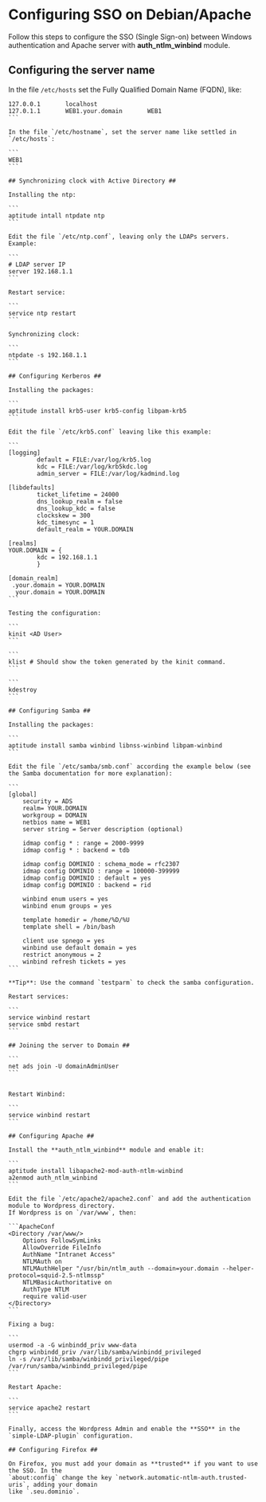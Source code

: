# Configuring SSO on Debian/Apache #

Follow this steps to configure the SSO (Single Sign-on) between Windows authentication and Apache server with **auth_ntlm_winbind** module.

## Configuring the server name ##
In the file `/etc/hosts` set the Fully Qualified Domain Name (FQDN), like:

````
127.0.0.1       localhost
127.0.1.1       WEB1.your.domain       WEB1
```

In the file `/etc/hostname`, set the server name like settled in `/etc/hosts`:

```
WEB1
```

## Synchronizing clock with Active Directory ##

Installing the ntp:

```
aptitude intall ntpdate ntp
```

Edit the file `/etc/ntp.conf`, leaving only the LDAPs servers. Example:

```
# LDAP server IP
server 192.168.1.1
```

Restart service:

```
service ntp restart
```

Synchronizing clock:

```
ntpdate -s 192.168.1.1
```

## Configuring Kerberos ##

Installing the packages:

```
aptitude install krb5-user krb5-config libpam-krb5
```

Edit the file `/etc/krb5.conf` leaving like this example:

```
[logging]
        default = FILE:/var/log/krb5.log
        kdc = FILE:/var/log/krb5kdc.log
        admin_server = FILE:/var/log/kadmind.log

[libdefaults]
        ticket_lifetime = 24000
        dns_lookup_realm = false
        dns_lookup_kdc = false
        clockskew = 300
        kdc_timesync = 1
        default_realm = YOUR.DOMAIN

[realms]
YOUR.DOMAIN = {
        kdc = 192.168.1.1
        }

[domain_realm]
 .your.domain = YOUR.DOMAIN
  your.domain = YOUR.DOMAIN
```

Testing the configuration:

```
kinit <AD User>
```

```
klist # Should show the token generated by the kinit command.
```

```
kdestroy
```

## Configuring Samba ##

Installing the packages:

```
aptitude install samba winbind libnss-winbind libpam-winbind
```

Edit the file `/etc/samba/smb.conf` according the example below (see the Samba documentation for more explanation):

```
[global]
	security = ADS
	realm= YOUR.DOMAIN 
	workgroup = DOMAIN 
	netbios name = WEB1
	server string = Server description (optional)

	idmap config * : range = 2000-9999
	idmap config * : backend = tdb

	idmap config DOMINIO : schema_mode = rfc2307
	idmap config DOMINIO : range = 100000-399999
	idmap config DOMINIO : default = yes
	idmap config DOMINIO : backend = rid

	winbind enum users = yes
	winbind enum groups = yes
	
	template homedir = /home/%D/%U
	template shell = /bin/bash 
	
	client use spnego = yes
	winbind use default domain = yes
	restrict anonymous = 2
	winbind refresh tickets = yes 
```

**Tip**: Use the command `testparm` to check the samba configuration.

Restart services:

```
service winbind restart
service smbd restart
```

## Joining the server to Domain ##

```
net ads join -U domainAdminUser
```


Restart Winbind:

```
service winbind restart
```

## Configuring Apache ##

Install the **auth_ntlm_winbind** module and enable it:

```
aptitude install libapache2-mod-auth-ntlm-winbind
a2enmod auth_ntlm_winbind
```

Edit the file `/etc/apache2/apache2.conf` and add the authentication module to Wordpress directory. 
If Wordpress is on `/var/www`, then:

```ApacheConf
<Directory /var/www/>
    Options FollowSymLinks
    AllowOverride FileInfo
    AuthName "Intranet Access"
    NTLMAuth on
    NTLMAuthHelper "/usr/bin/ntlm_auth --domain=your.domain --helper-protocol=squid-2.5-ntlmssp"
    NTLMBasicAuthoritative on
    AuthType NTLM
    require valid-user
</Directory>
```

Fixing a bug:

```
usermod -a -G winbindd_priv www-data
chgrp winbindd_priv /var/lib/samba/winbindd_privileged
ln -s /var/lib/samba/winbindd_privileged/pipe /var/run/samba/winbindd_privileged/pipe
```

Restart Apache:

```
service apache2 restart
```

Finally, access the Wordpress Admin and enable the **SSO** in the `simple-LDAP-plugin` configuration.

## Configuring Firefox ##

On Firefox, you must add your domain as **trusted** if you want to use the SSO. In the
`about:config` change the key `network.automatic-ntlm-auth.trusted-uris`, adding your domain 
like `.seu.dominio`.


